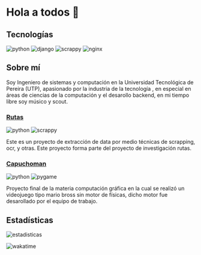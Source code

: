 # Hola a todos 👋

## Tecnologías
![python](https://img.shields.io/badge/-python%20-green)
![django](https://img.shields.io/badge/-django-yellowgreen)
![scrappy](https://img.shields.io/badge/-scrappy-red)
![nginx](https://img.shields.io/badge/-nginx-red)

## Sobre mí
Soy Ingeniero de sistemas y computación en la Universidad Tecnológica de Pereira (UTP), apasionado por la 
industria de la tecnología , en especial en áreas de ciencias de la computación y el desarollo backend, en mi tiempo libre soy músico y scout. 

### [Rutas](https://github.com/jgamer42/trabajo-minciencias)
![python](https://img.shields.io/badge/-python%20-green)
![scrappy](https://img.shields.io/badge/-scrappy-red)

Este es un proyecto de extracción de data por medio técnicas de scrapping, ocr, y otras. Este proyecto forma parte del proyecto de investigación rutas.

### [Capuchoman](https://github.com/jgamer42/final_compugrafica)
![python](https://img.shields.io/badge/-python%20-green)
![pygame](https://img.shields.io/badge/-pygame-red)

Proyecto final de la materia computación gráfica en la cual se realizó un videojuego tipo mario bross sin motor de físicas, dicho motor fue desarollado por el equipo de trabajo.

## Estadísticas
![estadisticas](https://github-readme-stats.vercel.app/api?username=jgamer42&show_icons=true&theme=radical)

![wakatime](https://wakatime.com/share/@166736e0-ac8e-4c74-8864-4d82ac3c1994/8073d0d9-8a2d-4980-8356-f5013d1c0a0f.png)
